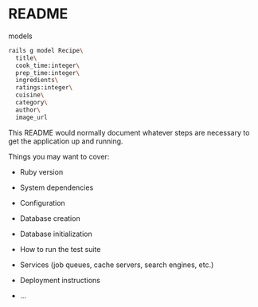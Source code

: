 # README


models

```bash
rails g model Recipe\
  title\
  cook_time:integer\
  prep_time:integer\
  ingredients\
  ratings:integer\
  cuisine\
  category\
  author\
  image_url
```

This README would normally document whatever steps are necessary to get the
application up and running.

Things you may want to cover:

* Ruby version

* System dependencies

* Configuration

* Database creation

* Database initialization

* How to run the test suite

* Services (job queues, cache servers, search engines, etc.)

* Deployment instructions

* ...

